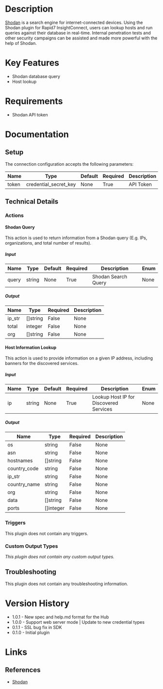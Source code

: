 # Description

[Shodan](https://www.shodan.io/) is a search engine for internet-connected devices. 
Using the Shodan plugin for Rapid7 InsightConnect, users can lookup hosts and run queries against their database in 
real-time. Internal penetration tests and other security campaigns can be assisted and made more powerful with the
help of Shodan.

# Key Features

* Shodan database query
* Host lookup

# Requirements

* Shodan API token

# Documentation

## Setup

The connection configuration accepts the following parameters:

|Name|Type|Default|Required|Description|Enum|
|----|----|-------|--------|-----------|----|
|token|credential_secret_key|None|True|API Token|None|

## Technical Details

### Actions

#### Shodan Query

This action is used to return information from a Shodan query (E.g. IPs, organizations, and total number of results).

##### Input

|Name|Type|Default|Required|Description|Enum|
|----|----|-------|--------|-----------|----|
|query|string|None|True|Shodan Search Query|None|

##### Output

|Name|Type|Required|Description|
|----|----|--------|-----------|
|ip_str|[]string|False|None|
|total|integer|False|None|
|org|[]string|False|None|

#### Host Information Lookup

This action is used to provide information on a given IP address, including banners for the discovered services.

##### Input

|Name|Type|Default|Required|Description|Enum|
|----|----|-------|--------|-----------|----|
|ip|string|None|True|Lookup Host IP for Discovered Services|None|

##### Output

|Name|Type|Required|Description|
|----|----|--------|-----------|
|os|string|False|None|
|asn|string|False|None|
|hostnames|[]string|False|None|
|country_code|string|False|None|
|ip_str|string|False|None|
|country_name|string|False|None|
|org|string|False|None|
|data|[]string|False|None|
|ports|[]integer|False|None|

### Triggers

This plugin does not contain any triggers.

### Custom Output Types

_This plugin does not contain any custom output types._

## Troubleshooting

This plugin does not contain any troubleshooting information.

# Version History

* 1.0.1 - New spec and help.md format for the Hub
* 1.0.0 - Support web server mode | Update to new credential types
* 0.1.1 - SSL bug fix in SDK
* 0.1.0 - Initial plugin

# Links

## References

* [Shodan](https://www.shodan.io/)


